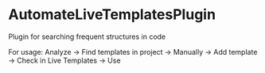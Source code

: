 # AutomateLiveTemplatesPlugin
Plugin for searching frequent structures in code


For usage:
Analyze -> Find templates in project -> Manually -> Add template -> Check in Live Templates -> Use
